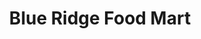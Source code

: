 ---
title: "Blue Ridge Food Mart"
url: /blue-ridge-summit/blue-ridge-food-mart/
shop: convenience
---